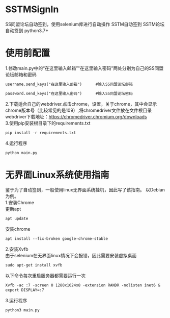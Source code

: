 # SSTMSignIn
SS同盟论坛自动签到，使用selenium库进行自动操作 
SSTM自动签到 SSTM论坛自动签到
python3.7+

# 使用前配置
1.修改main.py中的“在这里输入邮箱”"在这里输入密码"两处分别为自己的SS同盟论坛邮箱和密码
```txt
username.send_keys("在这里输入邮箱")      #输入SS同盟论坛邮箱
```
```txt
password.send_keys("在这里输入密码")      #输入SS同盟论坛密码
```
2.下载适合自己的webdriver.点击chrome，设置，关于chrome，其中会显示chrome版本号（比较常见的是109）,将chromedriver文件放在文件根目录
  webdriver下载地址：https://chromedriver.chromium.org/downloads  
3.使用pip安装根目录下的requirements.txt  
  ```txt
  pip install -r requirements.txt
  ```
4.运行程序
```txt
python main.py
```


# 无界面Linux系统使用指南
鉴于为了自动签到，一般使用linux无界面系统挂机，因此写了该指南。
以Debian为例。  
1.安装Chrome  
更新apt
```txt
apt update
```
安装chrome
```txt
apt install --fix-broken google-chrome-stable
```
2.安装Xvfb  
由于selenium在无界面linux情况下会报错，因此需要安装虚拟桌面
```txt
sudo apt-get install xvfb
```
以下命令每次重启服务器都需要运行一次
```txt
Xvfb -ac :7 -screen 0 1280x1024x8 -extension RANDR -nolisten inet6 &
export DISPLAY=:7
```
3.运行程序
```txt
python3 main.py
```

